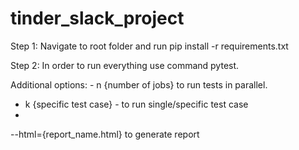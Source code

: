 # tinder_slack_project

Step 1: Navigate to root folder and run pip install -r requirements.txt

Step 2: In order to run everything use command pytest. 

Additional options: - n {number of jobs} to run tests in parallel. 

- k {specific test case}  - to run single/specific test case
- 
--html={report_name.html} to generate report
